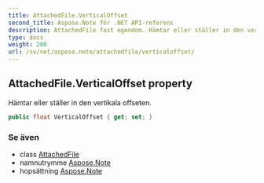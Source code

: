 ```yaml
---
title: AttachedFile.VerticalOffset
second_title: Aspose.Note för .NET API-referens
description: AttachedFile fast egendom. Hämtar eller ställer in den vertikala offseten.
type: docs
weight: 200
url: /sv/net/aspose.note/attachedfile/verticaloffset/
---
```

## AttachedFile.VerticalOffset property

Hämtar eller ställer in den vertikala offseten.

```csharp
public float VerticalOffset { get; set; }
```

### Se även

* class [AttachedFile](../)
* namnutrymme [Aspose.Note](../../attachedfile/)
* hopsättning [Aspose.Note](../../../)


